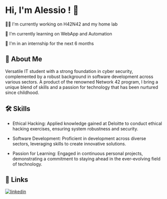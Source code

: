 # Hi, I'm Alessio ! 👋

👩‍💻 I'm currently working on H42N42 and my home lab

🧠 I'm currently learning on WebApp and Automation

🤔 I'm in an internship for the next 6 months

## 🚀 About Me
Versatile IT student with a strong foundation in cyber security, complemented by a robust background in software development across various sectors. A product of the renowned Network 42 program, I bring a unique blend of skills and a passion for technology that has been nurtured since childhood.

## 🛠 Skills
- Ethical Hacking: Applied knowledge gained at Deloitte to conduct ethical hacking exercises, ensuring system robustness and security.

- Software Development: Proficient in development across diverse sectors, leveraging skills to create innovative solutions.

- Passion for Learning: Engaged in continuous personal projects, demonstrating a commitment to staying ahead in the ever-evolving field of technology.

## 🔗 Links

[![linkedin](https://img.shields.io/badge/linkedin-0A66C2?style=for-the-badge&logo=linkedin&logoColor=white)](https://www.linkedin.com/in/glorioso-alessio)


